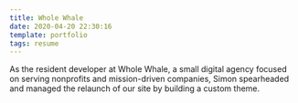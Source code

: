 ```yaml
---
title: Whole Whale
date: 2020-04-20 22:30:16
template: portfolio
tags: resume
---
```


As the resident developer at Whole Whale, a small digital agency focused on serving nonprofits and mission-driven companies, Simon spearheaded and managed the relaunch of our site by building a custom theme.
